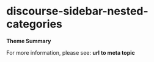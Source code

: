 # discourse-sidebar-nested-categories

**Theme Summary**

For more information, please see: **url to meta topic**
